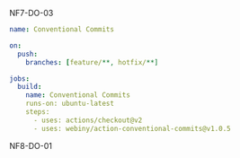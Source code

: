 
NF7-DO-03

```yml
name: Conventional Commits

on:
  push:
    branches: [feature/**, hotfix/**]

jobs:
  build:
    name: Conventional Commits
    runs-on: ubuntu-latest
    steps:
      - uses: actions/checkout@v2
      - uses: webiny/action-conventional-commits@v1.0.5
```


NF8-DO-01


```yml


```
